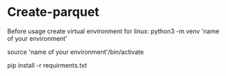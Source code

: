 # Create-parquet

Before usage create virtual environment
for linux: python3 -m venv 'name of your environment'

source 'name of your environment'/bin/activate

pip install -r requirments.txt
